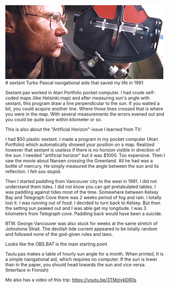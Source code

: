 <img src= kuva151.png >
# sextant
Turbo Pascal navigational aids that saved my life in 1991.

Sextant.pas worked in Atari Portfolio pocket computer. I had crude self-coded maps (like Helsinki.map) and after measuring sun's angle with sextant, this program draw a line perpendicular to the sun. If you waited a bit, you could acquire another line. Where those lines crossed that is where you were in the map. With several measurements the errors evened out and you could be quite sure within kilometer or so.

This is also about the "Artificial Horizon"-issue I learned from TV:

I had $50 plastic sextant. I made a program in my pocket computer (Atari Portfolio) which automatically showed your position on a map. Realized however that sextant is useless if there is no horizon visible in direction of the sun. I needed "artificial horizon" but it was $1000. Too expensive. Then I saw the movie about Nansen crossing the Greenland. All he had was a bottle of mercury. He simply measured the angle between the sun and its reflection. I felt soo stupid.

Then I started paddling from Vancouver city to the west in 1991. I did not understand them tides. I did not know you can get pretabulated tables. I was paddling against tides most of the time. Somewhere between Kelsey Bay and Telegraph Cove there was 2 weeks period of fog and rain. I totally lost it. I was running out of food. I decided to turn back to Kelsey. But then the setting sun peaked out and I was able get my longitude. I was 3 kilometers from Telegraph cove. Paddling back would have been a suicide.
 
BTW. George Vancouver was also stuck for weeks at the same stretch of Johnstone Strait. The devilish tide current appeared to be totally random and followed none of the god-given rules and laws.

Looks like the OBS.BAT is the main starting point

Taulu.pas makes a table of hourly sun angle for a month. When printed, It is a simple navigational aid, which requires no computer. If the sun is lower than in the paper, you should head towards the sun and vice versa. (Interface in Finnish)

Me also has a video of this trip: https://youtu.be/3TMziykDR0s
